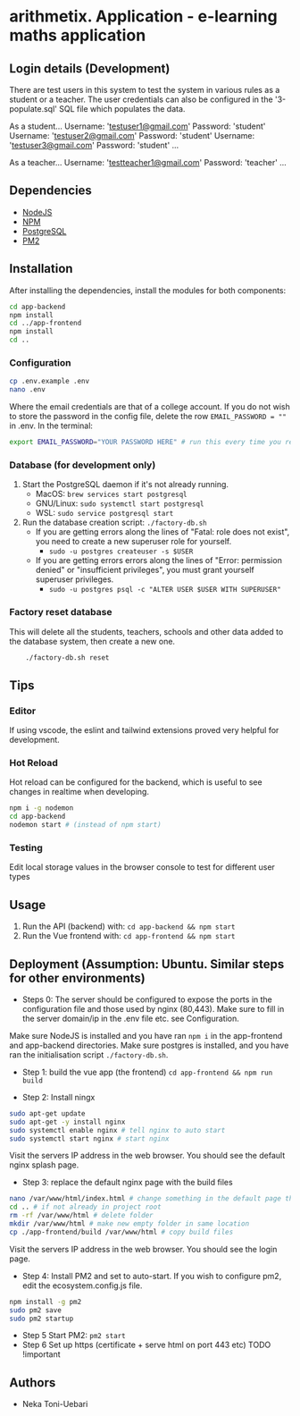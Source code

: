 # arithmetix. Application - e-learning maths application

## Login details (Development)
There are test users in this system to test the system in various rules as a student or a teacher. The user credentials can also be configured in the '3-populate.sql' SQL file which populates the data.

As a student...
Username: 'testuser1@gmail.com' Password: 'student'
Username: 'testuser2@gmail.com' Password: 'student'
Username: 'testuser3@gmail.com' Password: 'student' ...

As a teacher...
Username: 'testteacher1@gmail.com' Password: 'teacher' ...

## Dependencies

- [NodeJS](https://nodejs.org/)
- [NPM](https://www.npmjs.com/)
- [PostgreSQL](https://www.postgresql.org/)
- [PM2](https://pm2.io/) 

## Installation

After installing the dependencies, install the modules for both components:

```bash
cd app-backend
npm install
cd ../app-frontend
npm install
cd ..

```

### Configuration

```bash
cp .env.example .env
nano .env
```
Where the email credentials are that of a college account. If you do not wish to store the password in the config file, delete the row ```EMAIL_PASSWORD = ""``` in .env.
In the terminal:
```bash
export EMAIL_PASSWORD="YOUR PASSWORD HERE" # run this every time you restart your computer
```

### Database (for development only)

1. Start the PostgreSQL daemon if it's not already running.
   - MacOS: `brew services start postgresql`
   - GNU/Linux: `sudo systemctl start postgresql`
   - WSL: `sudo service postgresql start`
2. Run the database creation script: `./factory-db.sh`
   - If you are getting errors along the lines of "Fatal: role does not exist", you need to create a new superuser role for yourself.
     - `sudo -u postgres createuser -s $USER`
   - If you are getting errors errors along the lines of "Error: permission denied" or "insufficient privileges", you must grant yourself superuser privileges.
     - `sudo -u postgres psql -c "ALTER USER $USER WITH SUPERUSER"`

### Factory reset database

This will delete all the students, teachers, schools and other data added to the database system, then create a new one.

```sh
    ./factory-db.sh reset
```
## Tips
### Editor
If using vscode, the eslint and tailwind extensions proved very helpful for development.

### Hot Reload
Hot reload can be configured for the backend, which is useful to see changes in realtime when developing.

```bash
npm i -g nodemon
cd app-backend 
nodemon start # (instead of npm start)
```
### Testing
Edit local storage values in the browser console to test for different user types

## Usage

1. Run the API (backend) with: `cd app-backend && npm start`
2. Run the Vue frontend with: `cd app-frontend && npm start`

## Deployment (Assumption: Ubuntu. Similar steps for other environments)
* Steps 0: The server should be configured to expose the ports in the configuration file and those used by nginx (80,443). Make sure to fill in the server domain/ip in the .env file etc. see Configuration.

Make sure NodeJS is installed and you have ran `npm i` in the app-frontend and app-backend directories. Make sure postgres is installed, and you have ran the initialisation script `./factory-db.sh`.

* Step 1:
build the vue app (the frontend)
`cd app-frontend && npm run build`

* Step 2:
Install ningx
```bash
sudo apt-get update
sudo apt-get -y install nginx
sudo systemctl enable nginx # tell nginx to auto start
sudo systemctl start nginx # start nginx
```
Visit the servers IP address in the web browser. You should see the default nginx splash page.

* Step 3: replace the default nginx page with the build files
```bash
nano /var/www/html/index.html # change something in the default page then visit the server IP, it should have changed
cd .. # if not already in project root
rm -rf /var/www/html # delete folder
mkdir /var/www/html # make new empty folder in same location
cp ./app-frontend/build /var/www/html # copy build files
```
Visit the servers IP address in the web browser. You should see the login page.

* Step 4: 
Install PM2 and set to auto-start. If you wish to configure pm2, edit the ecosystem.config.js file.
```bash
npm install -g pm2
sudo pm2 save 
sudo pm2 startup
```
* Step 5 Start PM2:
`pm2 start`
* Step 6  Set up https (certificate + serve html on port 443 etc)  TODO !important 


## Authors

- Neka Toni-Uebari
